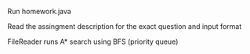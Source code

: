 Run homework.java

Read the assingment description for the exact question and input format

FileReader runs A* search using BFS (priority queue)
